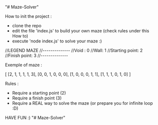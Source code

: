 "# Maze-Solver" 

How to init the project :
- clone the repo
- edit the file 'index.js' to build your own maze (check rules under this How to)
- execute 'node index.js' to solve your maze :)


//LEGEND MAZE
//--------------
//Void : 0
//Wall: 1
//Starting point: 2
//Finish point: 3
//--------------

Exemple of maze :

 [
  [2, 1, 1, 1, 1, 3],
  [0, 0, 1, 0, 0, 0],
  [1, 0, 0, 0, 1, 1],
  [1, 1, 1, 0, 1, 0]
]

Rules :

- Require a starting point (2)
- Require a finish point (3)
- Require a REAL way to solve the maze (or prepare you for infinite loop :D)

HAVE FUN :)
"# Maze-Solver" 
